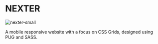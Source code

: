 # NEXTER
![nexter-small](https://user-images.githubusercontent.com/91598576/148014042-385088a6-46de-4520-9fc1-d461eee38325.jpg)

A mobile responsive website with a focus on CSS Grids, designed using PUG and SASS.

